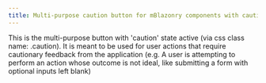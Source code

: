 ```yaml
---
title: Multi-purpose caution button for mBlazonry components with caution state active
---
```


This is the multi-purpose button with 'caution' state active (via css class name: .caution). It is meant to be used for user actions that require cautionary feedback from the application (e.g. A user is attempting to perform an action whose outcome is not ideal, like submitting a form with optional inputs left blank)